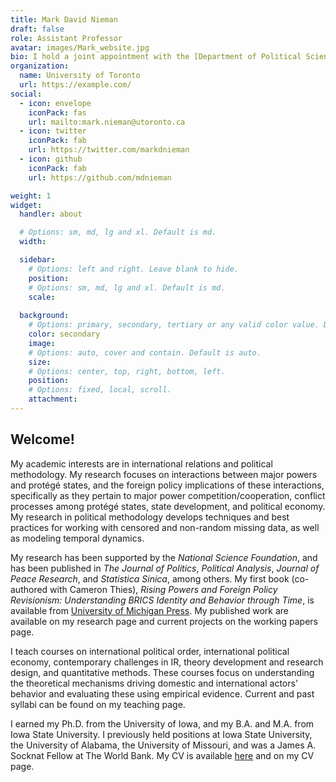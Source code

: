```yaml
---
title: Mark David Nieman
draft: false
role: Assistant Professor
avatar: images/Mark_website.jpg
bio: I hold a joint appointment with the [Department of Political Science](https://politics.utoronto.ca/) and [Trinity College](https://www.trinity.utoronto.ca/) at the [University of Toronto](https://www.utoronto.ca/). I am also affiliated with the [Data Sciences Institute](https://datasciences.utoronto.ca/).
organization:
  name: University of Toronto
  url: https://example.com/
social:
  - icon: envelope
    iconPack: fas
    url: mailto:mark.nieman@utoronto.ca
  - icon: twitter
    iconPack: fab
    url: https://twitter.com/markdnieman
  - icon: github
    iconPack: fab
    url: https://github.com/mdnieman

weight: 1 
widget:
  handler: about

  # Options: sm, md, lg and xl. Default is md.
  width:

  sidebar:
    # Options: left and right. Leave blank to hide.
    position:
    # Options: sm, md, lg and xl. Default is md.
    scale:
  
  background:
    # Options: primary, secondary, tertiary or any valid color value. Default is primary.
    color: secondary
    image:
    # Options: auto, cover and contain. Default is auto.
    size:
    # Options: center, top, right, bottom, left.
    position:
    # Options: fixed, local, scroll.
    attachment: 
---
```


<!-- Google tag (gtag.js) -->
<script async src="https://www.googletagmanager.com/gtag/js?id=G-Q046HR4S89"></script>
<script>
  window.dataLayer = window.dataLayer || [];
  function gtag(){dataLayer.push(arguments);}
  gtag('js', new Date());

  gtag('config', 'G-Q046HR4S89');
</script>


## Welcome!

My academic interests are in international relations and political methodology. My research focuses on interactions between major powers and protégé states, and the foreign policy implications of these interactions, specifically as they pertain to major power competition/cooperation, conflict processes among protégé states, state development, and political economy. My research in political methodology develops techniques and best practices for working with censored and non-random missing data, as well as modeling temporal dynamics. 

My research has been supported by the *National Science Foundation*, and has been published in *The Journal of Politics*, *Political Analysis*, *Journal of Peace Research*, and *Statistica Sinica*, among others. My first book (co-authored with Cameron Thies), *Rising Powers and Foreign Policy Revisionism: Understanding BRICS Identity and Behavior through Time*, is available from [University of Michigan Press](https://www.press.umich.edu/9449686/rising_powers_and_foreign_policy_revisionism). My published work are available on my research page and current projects on the working papers page.

I teach courses on international political order, international political economy, contemporary challenges in IR, theory development and research design, and quantitative methods. These courses focus on understanding the theoretical mechanisms driving domestic and international actors' behavior and evaluating these using empirical evidence. Current and past syllabi can be found on my teaching page. 

I earned my Ph.D. from the University of Iowa, and my B.A. and M.A. from Iowa State University. I previously held positions at Iowa State University, the University of Alabama, the University of Missouri, and was a James A. Socknat Fellow at The World Bank. My CV is available <a href="../materials/Nieman_CV_20241210.pdf" target=_blank>here</a> and on my CV page.

